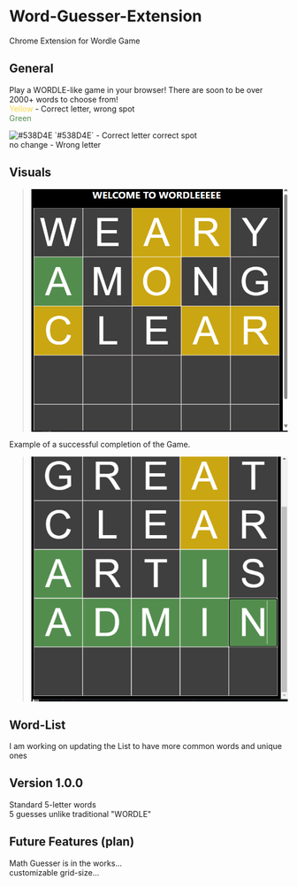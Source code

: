 # Word-Guesser-Extension
Chrome Extension for Wordle Game

## General
Play a WORDLE-like game in your browser! There are soon to be over 2000+ words to choose from!<br />
<span style="color:rgba(253,208,23,0.8)">Yellow</span> - Correct letter, wrong spot <br />
<span style="color:#538D4E">Green</span> 

![#538D4E]([https://placehold.co/15x15/f03c15/f03c15.png](https://commons.wikimedia.org/wiki/Category:Image_placeholders#/media/File:Blank_-_Spacer.png)) `#538D4E`  - Correct letter correct spot <br />
no change - Wrong letter

## Visuals
> <img src="Images/icon.png" align="center"/>


Example of a successful completion of the Game.

> <img src="Images/Success.png" align="center"/>



## Word-List
I am working on updating the List to have more common words and unique ones


## Version 1.0.0
  Standard 5-letter words  <br />
  5 guesses unlike traditional "WORDLE"  <br />

## Future Features (plan)
  Math Guesser is in the works... <br />
  customizable grid-size...
